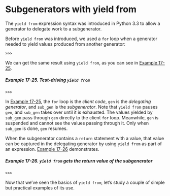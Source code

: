 # Subgenerators with yield from

The `yield from` expression syntax was introduced in Python 3.3 to allow a generator to delegate work to a subgenerator.

Before `yield from` was introduced, we used a `for` loop when a generator needed to yield values produced from another generator:

```
>>> 
```

We can get the same result using `yield from`, as you can see in [Example 17-25](#ex_simple_yield_from).

##### Example 17-25. Test-driving `yield from`

```
>>> 
```

In [Example 17-25](#ex_simple_yield_from), the `for` loop is the _client code_, `gen` is the _delegating generator_, and `sub_gen` is the _subgenerator_. Note that `yield from` pauses `gen`, and `sub_gen` takes over until it is exhausted. The values yielded by `sub_gen` pass through `gen` directly to the client `for` loop. Meanwhile, `gen` is suspended and cannot see the values passing through it. Only when `sub_gen` is done, `gen` resumes.

When the subgenerator contains a `return` statement with a value, that value can be captured in the delegating generator by using `yield from` as part of an expression. [Example 17-26](#ex_simple_yield_from_return) demonstrates.

##### Example 17-26. `yield from` gets the return value of the subgenerator

```
>>> 
```

Now that we’ve seen the basics of `yield from`, let’s study a couple of simple but practical examples of its use.
